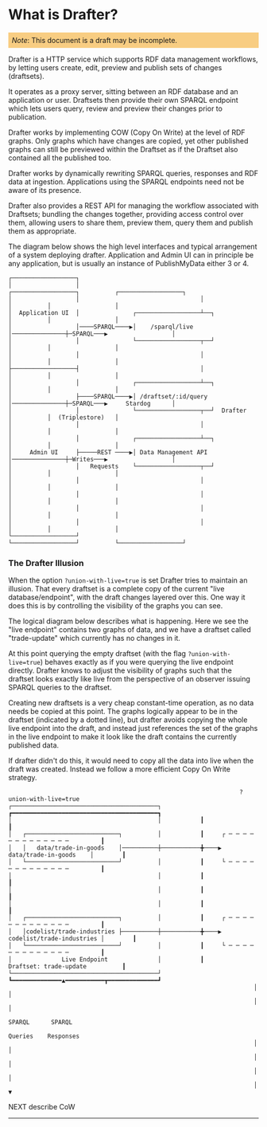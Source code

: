 # What is Drafter?

<p style="background-color: #f8cd82; padding: 0.5em">
   <i>Note</i>: This document is a draft may be incomplete.
</p>

Drafter is a HTTP service which supports RDF data management
workflows, by letting users create, edit, preview and publish sets of
changes (draftsets).

It operates as a proxy server, sitting between an RDF database and an
application or user. Draftsets then provide their own SPARQL endpoint
which lets users query, review and preview their changes prior to
publication.

Drafter works by implementing COW (Copy On Write) at the level of RDF
graphs. Only graphs which have changes are copied, yet other published
graphs can still be previewed within the Draftset as if the Draftset
also contained all the published too.

Drafter works by dynamically rewriting SPARQL queries, responses and
RDF data at ingestion. Applications using the SPARQL endpoints need
not be aware of its presence.

Drafter also provides a REST API for managing the workflow associated
with Draftsets; bundling the changes together, providing access
control over them, allowing users to share them, preview them, query
them and publish them as appropriate.

The diagram below shows the high level interfaces and typical
arrangement of a system deploying drafter. Application and Admin UI
can in principle be any application, but is usually an instance of
PublishMyData either 3 or 4.

```
┌──────────────────┐
│                  │                                  ┌──────────────────┐          ┌──────────────────┐
│                  │                                  │                  │          │                  │
│  Application UI  │               ┌──────────────────┴──┐               │          │                  │
│                  │────SPARQL────▶│    /sparql/live     │───────────────┼─SPARQL───▶                  │
│                  │               └──────────────────┬──┘               │          │                  │
│                  │                                  │                  │          │                  │
├──────────────────┤                                  │                  │          │                  │
│                  │               ┌──────────────────┴──┐               │          │                  │
│                  ├────SPARQL────▶│ /draftset/:id/query │───────────────┼─SPARQL───▶     Stardog      │
│                  │               └──────────────────┬──┘  Drafter      │          │  (Triplestore)   │
│                  │                                  │                  │          │                  │
│                  │               ┌──────────────────┴──┐               │          │                  │
│     Admin UI     ├─────REST ────▶│ Data Management API │───────────────┼─Writes───▶                  │
│                  │   Requests    └──────────────────┬──┘               │          │                  │
│                  │                                  │                  │          │                  │
│                  │                                  │                  │          │                  │
│                  │                                  │                  │          │                  │
│                  │                                  │                  │          │                  │
└──────────────────┘                                  └──────────────────┘          └──────────────────┘
```

### The Drafter Illusion

When the option `?union-with-live=true` is set Drafter tries to
maintain an illusion. That every draftset is a complete copy of the
current "live database/endpoint", with the draft changes layered over
this. One way it does this is by controlling the visibility of the
graphs you can see.

The logical diagram below describes what is happening. Here we see the
"live endpoint" contains two graphs of data, and we have a draftset
called "trade-update" which currently has no changes in it.

At this point querying the empty draftset (with the flag
`?union-with-live=true`) behaves exactly as if you were querying the
live endpoint directly. Drafter knows to adjust the visibility of
graphs such that the draftset looks exactly like live from the
perspective of an observer issuing SPARQL queries to the draftset.

Creating new draftsets is a very cheap constant-time operation, as no
data needs be copied at this point. The graphs logically appear to be
in the draftset (indicated by a dotted line), but drafter avoids
copying the whole live endpoint into the draft, and instead just
references the set of the graphs in the live endpoint to make it look
like the draft contains the currently published data.

If drafter didn't do this, it would need to copy all the data into
live when the draft was created. Instead we follow a more efficient
Copy On Write strategy.

```
                                                                 ?union-with-live=true
┌─────────────────────────────────────────┐           ┏━━━━━━━━━━━━━━━━━━━━━━━━━━━━━━━━━━━━━━━━━┓
│                                         │           ┃                                         ┃
│   ┌──────────────────────────┐          │           ┃     ┌ ─ ─ ─ ─ ─ ─ ─ ─ ─ ─ ─ ─ ─         ┃
│   │   data/trade-in-goods    │──────────┼───────────╋────▶    data/trade-in-goods    │        ┃
│   └──────────────────────────┘          │           ┃     └ ─ ─ ─ ─ ─ ─ ─ ─ ─ ─ ─ ─ ─         ┃
│                                         │           ┃                                         ┃
│                                         │           ┃                                         ┃
│                                         │           ┃                                         ┃
│   ┌──────────────────────────┐          │           ┃     ┌ ─ ─ ─ ─ ─ ─ ─ ─ ─ ─ ─ ─ ─         ┃
│   │codelist/trade-industries ├──────────┼───────────╋────▶ codelist/trade-industries │        ┃
│   └──────────────────────────┘          │           ┃     └ ─ ─ ─ ─ ─ ─ ─ ─ ─ ─ ─ ─ ─         ┃
│              Live Endpoint              │           ┃         Draftset: trade-update          ┃
└─────────────────────────────────────────┘           ┗━━━━━━━━━━━━━━▲━━━━━━━━━━━┳━━━━━━━━━━━━━━┛
                                                                     │           │
                                                                     │           │
                                                                   SPARQL      SPARQL
                                                                  Queries    Responses
                                                                     │           │
                                                                     │           │
                                                                     │           │
                                                                     │           ▼
```

NEXT describe CoW

----
